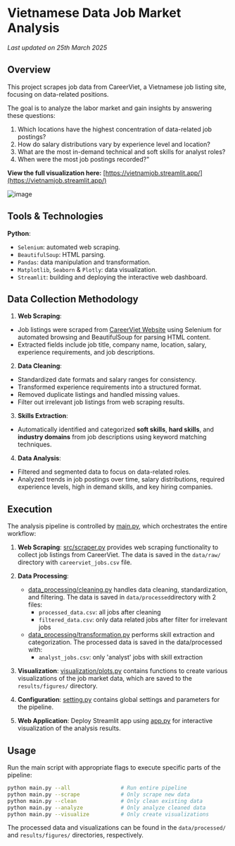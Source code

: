 # Vietnamese Data Job Market Analysis
*Last updated on 25th March 2025*
## Overview
This project scrapes job data from CareerViet, a Vietnamese job listing site, focusing on data-related positions.

The goal is to analyze the labor market and gain insights by answering these questions:
1. Which locations have the highest concentration of data-related job postings?
2. How do salary distributions vary by experience level and location?
3. What are the most in-demand technical and soft skills for analyst roles?
4. When were the most job postings recorded?"

**View the full visualization here:**
   [https://vietnamjob.streamlit.app/](https://vietnamjob.streamlit.app/)    
   
   ![image](https://github.com/user-attachments/assets/5cc709ba-7284-4be7-8e05-d05616f4b318)

## Tools & Technologies
**Python**:
- `Selenium`: automated web scraping.
- `BeautifulSoup`: HTML parsing.
- `Pandas`: data manipulation and transformation.
- `Matplotlib`, `Seaborn` & `Plotly`: data visualization.
- `Streamlit`: building and deploying the interactive web dashboard.
     
## Data Collection Methodology
1. **Web Scraping**: 
- Job listings were scraped from [CareerViet Website](https://careerviet.vn/viec-lam/data-k-vi.html) using Selenium for automated browsing and BeautifulSoup for parsing HTML content.
- Extracted fields include job title, company name, location, salary, experience requirements, and job descriptions.

                    
2. **Data Cleaning**: 
- Standardized date formats and salary ranges for consistency.
- Transformed experience requirements into a structured format.
- Removed duplicate listings and handled missing values.
- Filter out irrelevant job listings from web scraping results.

                    
3. **Skills Extraction**:
- Automatically identified and categorized **soft skills**, **hard skills**, and **industry domains** from job descriptions using keyword matching techniques.

                    
4. **Data Analysis**:
- Filtered and segmented data to focus on data-related roles.
- Analyzed trends in job postings over time, salary distributions, required experience levels, high in demand skills, and key hiring companies.

## Execution
The analysis pipeline is controlled by [main.py](https://github.com/phuongtrinhsmile2307/Job-Scraping/blob/main/main.py), which orchestrates the entire workflow:

1. **Web Scraping**: [src/scraper.py](https://github.com/phuongtrinhsmile2307/Job-Scraping/blob/main/src/scraper.py) provides web scraping functionality to collect job listings from CareerViet. The data is saved in the `data/raw/` directory with `careerviet_jobs.csv` file. 

2. **Data Processing**:
   * [data_processing/cleaning.py](https://github.com/phuongtrinhsmile2307/Job-Scraping/blob/main/data_processing/cleaning.py) handles data cleaning, standardization, and filtering. The data is saved in `data/processed`directory with 2 files: 
     * `processed_data.csv`: all jobs after cleaning
     * `filtered_data.csv`: only data related jobs after filter for irrelevant jobs
   * [data_processing/transformation.py](https://github.com/phuongtrinhsmile2307/Job-Scraping/blob/main/data_processing/transformation.py) performs skill extraction and categorization. The processed data is saved in the data/processed with:
     * `analyst_jobs.csv`: only 'analyst' jobs with skill extraction


3. **Visualization**: [visualization/plots.py](https://github.com/phuongtrinhsmile2307/Job-Scraping/blob/main/visualization/plots.py) contains functions to create various visualizations of the job market data, which are saved to the `results/figures/` directory.

4. **Configuration**: [setting.py](https://github.com/phuongtrinhsmile2307/Job-Scraping/blob/main/config/setting.py) contains global settings and parameters for the pipeline.

5. **Web Application**: Deploy Streamlit app using [app.py](https://github.com/phuongtrinhsmile2307/Job-Scraping/blob/main/app.py) for interactive visualization of the analysis results.

## Usage

Run the main script with appropriate flags to execute specific parts of the pipeline:

```bash
python main.py --all                # Run entire pipeline
python main.py --scrape             # Only scrape new data
python main.py --clean              # Only clean existing data
python main.py --analyze            # Only analyze cleaned data
python main.py --visualize          # Only create visualizations
```

The processed data and visualizations can be found in the `data/processed/` and `results/figures/` directories, respectively.
